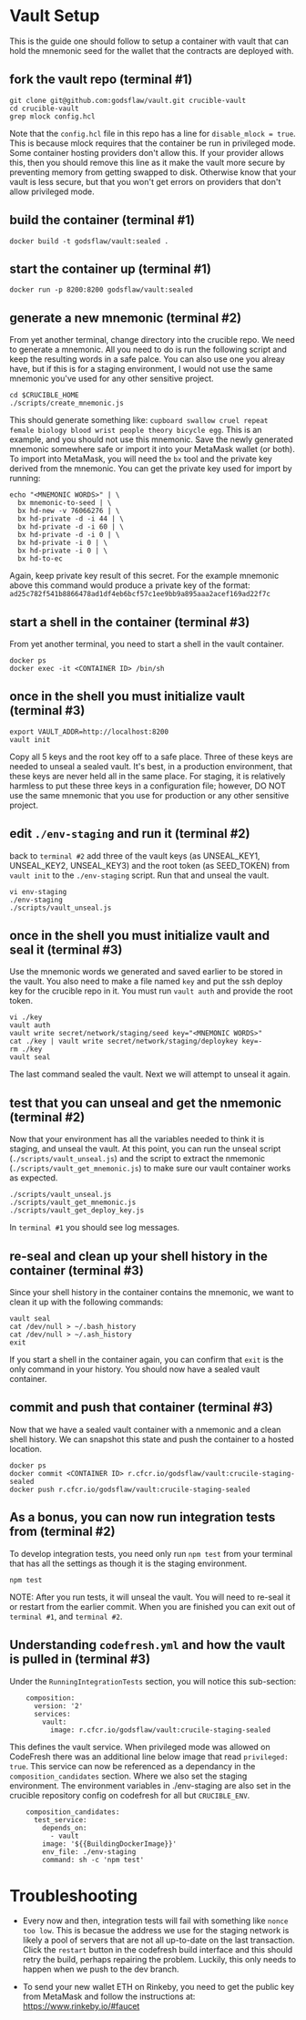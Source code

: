 # Vault Setup
This is the guide one should follow to setup a container with vault that can
hold the mnemonic seed for the wallet that the contracts are deployed with.

## fork the vault repo (terminal #1)

```
git clone git@github.com:godsflaw/vault.git crucible-vault
cd crucible-vault
grep mlock config.hcl
```

Note that the `config.hcl` file in this repo has a line for
`disable_mlock = true`.  This is because mlock requires that the container be
run in privileged mode.  Some container hosting providers don't allow this.
If your provider allows this, then you should remove this line as it make the
vault more secure by preventing memory from getting swapped to disk.  Otherwise
know that your vault is less secure, but that you won't get errors on providers
that don't allow privileged mode.

## build the container (terminal #1)

```
docker build -t godsflaw/vault:sealed .
```

## start the container up (terminal #1)

```
docker run -p 8200:8200 godsflaw/vault:sealed
```

## generate a new mnemonic (terminal #2)

From yet another terminal, change directory into the crucible repo.  We need
to generate a mnemonic.  All you need to do is run the following script
and keep the resulting words in a safe palce.  You can also use one you alreay
have, but if this is for a staging environment, I would not use the same
mnemonic you've used for any other sensitive project.

```
cd $CRUCIBLE_HOME
./scripts/create_mnemonic.js
```

This should generate something like: `cupboard swallow cruel repeat female
biology blood wrist people theory bicycle egg`.  This is an example, and you
should not use this mnemonic.  Save the newly generated mnemonic somewhere safe
or import it into your MetaMask wallet (or both).  To import into MetaMask, you
will need the `bx` tool and the private key derived from the mnemonic.  You can
get the private key used for import by running:

```
echo "<MNEMONIC WORDS>" | \
  bx mnemonic-to-seed | \
  bx hd-new -v 76066276 | \
  bx hd-private -d -i 44 | \
  bx hd-private -d -i 60 | \
  bx hd-private -d -i 0 | \
  bx hd-private -i 0 | \
  bx hd-private -i 0 | \
  bx hd-to-ec
```

Again, keep private key result of this secret.  For the example mnemonic above
this command would produce a private key of the format:
`ad25c782f541b8866478ad1df4eb6bcf57c1ee9bb9a895aaa2acef169ad22f7c`

## start a shell in the container (terminal #3)

From yet another terminal, you need to start a shell in the vault container.

```
docker ps
docker exec -it <CONTAINER ID> /bin/sh
```

## once in the shell you must initialize vault (terminal #3)

```
export VAULT_ADDR=http://localhost:8200
vault init
```

Copy all 5 keys and the root key off to a safe place.  Three of these keys are
needed to unseal a sealed vault.  It's best, in a production environment, that
these keys are never held all in the same place.  For staging, it is relatively
harmless to put these three keys in a configuration file; however, DO NOT use
the same mnemonic that you use for production or any other sensitive project.

## edit `./env-staging` and run it (terminal #2)

back to `terminal #2` add three of the vault keys (as UNSEAL_KEY1, UNSEAL_KEY2,
UNSEAL_KEY3) and the root token (as SEED_TOKEN) from `vault init` to the
`./env-staging` script.  Run that and unseal the vault.

```
vi env-staging
./env-staging
./scripts/vault_unseal.js
```

## once in the shell you must initialize vault and seal it (terminal #3)

Use the mnemonic words we generated and saved earlier to be stored in the vault.
You also need to make a file named `key` and put the ssh deploy key for the
crucible repo in it.
You must run `vault auth` and provide the root token.

```
vi ./key
vault auth
vault write secret/network/staging/seed key="<MNEMONIC WORDS>"
cat ./key | vault write secret/network/staging/deploykey key=-
rm ./key
vault seal
```
The last command sealed the vault.  Next we will attempt to unseal it again.

## test that you can unseal and get the nmemonic (terminal #2)

Now that your environment has all the variables needed to think it is staging,
and unseal the vault.  At this point, you can run the unseal script
(`./scripts/vault_unseal.js`) and the script to extract the nmemonic
(`./scripts/vault_get_mnemonic.js`) to make sure our vault container works as
expected.

```
./scripts/vault_unseal.js
./scripts/vault_get_mnemonic.js
./scripts/vault_get_deploy_key.js
```

In `terminal #1` you should see log messages.

## re-seal and clean up your shell history in the container (terminal #3)

Since your shell history in the container contains the mnemonic, we want to
clean it up with the following commands:

```
vault seal
cat /dev/null > ~/.bash_history
cat /dev/null > ~/.ash_history
exit
```

If you start a shell in the container again, you can confirm that `exit` is the
only command in your history.  You should now have a sealed vault container.

## commit and push that container (terminal #3)

Now that we have a sealed vault container with a nmemonic and a clean shell
history.  We can snapshot this state and push the container to a hosted
location.

```
docker ps
docker commit <CONTAINER ID> r.cfcr.io/godsflaw/vault:crucile-staging-sealed
docker push r.cfcr.io/godsflaw/vault:crucile-staging-sealed
```

## As a bonus, you can now run integration tests from (terminal #2)

To develop integration tests, you need only run `npm test` from your terminal
that has all the settings as though it is the staging environment.

```
npm test
```

NOTE: After you run tests, it will unseal the vault.  You will need to re-seal
it or restart from the earlier commit.  When you are finished you can exit out
of `terminal #1`, and `terminal #2`.

## Understanding `codefresh.yml` and how the vault is pulled in (terminal #3)

Under the `RunningIntegrationTests` section, you will notice this sub-section:

```
    composition:
      version: '2'
      services:
        vault:
          image: r.cfcr.io/godsflaw/vault:crucile-staging-sealed
```

This defines the vault service.  When privileged mode was allowed on CodeFresh
there was an additional line below image that read `privileged: true`.  This
service can now be referenced as a dependancy in the `composition_candidates`
section.  Where we also set the staging environment.  The environment variables
in ./env-staging are also set in the crucible repository config on codefresh
for all but `CRUCIBLE_ENV`.

```
    composition_candidates:
      test_service:
        depends_on:
          - vault
        image: '${{BuildingDockerImage}}'
        env_file: ./env-staging
        command: sh -c 'npm test'
```

# Troubleshooting

* Every now and then, integration tests will fail with something like
`nonce too low`.  This is becasue the address we use for the staging network
is likely a pool of servers that are not all up-to-date on the last transaction.
Click the `restart` button in the codefresh build interface and this should
retry the build, perhaps repairing the problem.  Luckily, this only needs to
happen when we push to the dev branch.

* To send your new wallet ETH on Rinkeby, you need to get the public key from
MetaMask and follow the instructions at: https://www.rinkeby.io/#faucet
